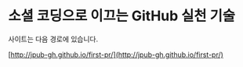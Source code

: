 # 소셜 코딩으로 이끄는 GitHub 실천 기술

사이트는 다음 경로에 있습니다.

[http://jpub-gh.github.io/first-pr/](http://jpub-gh.github.io/first-pr/)
